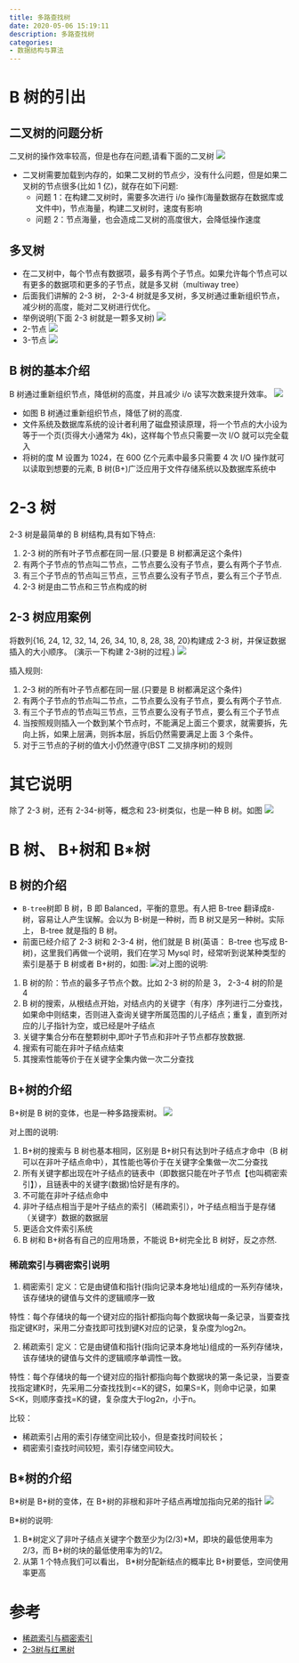 ```yaml
---
title: 多路查找树
date: 2020-05-06 15:19:11
description: 多路查找树
categories:
- 数据结构与算法
---
```

#   B 树的引出
##  二叉树的问题分析
二叉树的操作效率较高，但是也存在问题,请看下面的二叉树
![](../images/2020/08/20200806152143.png)

+   二叉树需要加载到内存的，如果二叉树的节点少，没有什么问题，但是如果二叉树的节点很多(比如 1 亿)，就存在如下问题:
    *   问题 1：在构建二叉树时，需要多次进行 i/o 操作(海量数据存在数据库或文件中)，节点海量，构建二叉树时，速度有影响
    *   问题 2：节点海量，也会造成二叉树的高度很大，会降低操作速度

##  多叉树
+   在二叉树中，每个节点有数据项，最多有两个子节点。如果允许每个节点可以有更多的数据项和更多的子节点，就是多叉树（multiway tree）
+   后面我们讲解的 2-3 树， 2-3-4 树就是多叉树，多叉树通过重新组织节点，减少树的高度，能对二叉树进行优化。
+   举例说明(下面 2-3 树就是一颗多叉树)
![](../images/2020/08/20200806203405.png)
+   2-节点
![](../images/2020/08/20200806203517.png)
+   3-节点
![](../images/2020/08/20200806203530.png)

##  B 树的基本介绍
B 树通过重新组织节点，降低树的高度，并且减少 i/o 读写次数来提升效率。
![](../images/2020/08/20200806203609.png)
+   如图 B 树通过重新组织节点，降低了树的高度.
+   文件系统及数据库系统的设计者利用了磁盘预读原理，将一个节点的大小设为等于一个页(页得大小通常为 4k)，这样每个节点只需要一次 I/O 就可以完全载入
+   将树的度 M 设置为 1024，在 600 亿个元素中最多只需要 4 次 I/O 操作就可以读取到想要的元素, B 树(B+)广泛应用于文件存储系统以及数据库系统中

#   2-3 树
2-3 树是最简单的 B 树结构,具有如下特点:
1.  2-3 树的所有叶子节点都在同一层.(只要是 B 树都满足这个条件)
2.  有两个子节点的节点叫二节点，二节点要么没有子节点，要么有两个子节点.
3.  有三个子节点的节点叫三节点，三节点要么没有子节点，要么有三个子节点.
4.  2-3 树是由二节点和三节点构成的树

##  2-3 树应用案例
将数列{16, 24, 12, 32, 14, 26, 34, 10, 8, 28, 38, 20}构建成 2-3 树，并保证数据插入的大小顺序。 (演示一下构建 2-3树的过程.)
![](../images/2020/08/20200806204046.png)

插入规则:
1.  2-3 树的所有叶子节点都在同一层.(只要是 B 树都满足这个条件)
2.  有两个子节点的节点叫二节点，二节点要么没有子节点，要么有两个子节点.
3.  有三个子节点的节点叫三节点，三节点要么没有子节点，要么有三个子节点
4.  当按照规则插入一个数到某个节点时，不能满足上面三个要求，就需要拆，先向上拆，如果上层满，则拆本层，拆后仍然需要满足上面 3 个条件。
5.  对于三节点的子树的值大小仍然遵守(BST 二叉排序树)的规则

#   其它说明
除了 2-3 树，还有 2-34-树等，概念和 23-树类似，也是一种 B 树。如图
![](../images/2020/08/20200806204217.png)

#   B 树、 B+树和 B*树
##  B 树的介绍
+   `B-tree`树即 B 树，B 即 Balanced，平衡的意思。有人把 B-tree 翻译成`B-`树，容易让人产生误解。会以为 B-树是一种树，而 B 树又是另一种树。实际上， B-tree 就是指的 B 树。
+   前面已经介绍了 2-3 树和 2-3-4 树，他们就是 B 树(英语： B-tree 也写成 B-树)，这里我们再做一个说明，我们在学习 Mysql 时，经常听到说某种类型的索引是基于 B 树或者 B+树的，如图:
![](../images/2020/08/20200806204452.png)对上图的说明:
1.   B 树的阶：节点的最多子节点个数。比如 2-3 树的阶是 3， 2-3-4 树的阶是 4
2.   B 树的搜索，从根结点开始，对结点内的关键字（有序）序列进行二分查找，如果命中则结束，否则进入查询关键字所属范围的儿子结点；重复，直到所对应的儿子指针为空，或已经是叶子结点
3.  关键字集合分布在整颗树中,即叶子节点和非叶子节点都存放数据.
4.  搜索有可能在非叶子结点结束
5.  其搜索性能等价于在关键字全集内做一次二分查找

##  B+树的介绍
B+树是 B 树的变体，也是一种多路搜索树。
![](../images/2020/08/20200806205312.png)

对上图的说明:

1.  B+树的搜索与 B 树也基本相同，区别是 B+树只有达到叶子结点才命中（B 树可以在非叶子结点命中），其性能也等价于在关键字全集做一次二分查找
2.  所有关键字都出现在叶子结点的链表中（即数据只能在叶子节点【也叫稠密索引】），且链表中的关键字(数据)恰好是有序的。
3.  不可能在非叶子结点命中
4.  非叶子结点相当于是叶子结点的索引（稀疏索引），叶子结点相当于是存储（关键字）数据的数据层
5.  更适合文件索引系统
6.  B 树和 B+树各有自己的应用场景，不能说 B+树完全比 B 树好，反之亦然.

###     稀疏索引与稠密索引说明
1.  稠密索引
定义：它是由键值和指针(指向记录本身地址)组成的一系列存储块，该存储块的键值与文件的逻辑顺序一致

特性：每个存储块的每一个键对应的指针都指向每个数据块每一条记录，当要查找指定键K时，采用二分查找即可找到键K对应的记录，复杂度为log2n。

2.  稀疏索引
定义：它是由键值和指针(指向记录本身地址)组成的一系列存储块，该存储块的键值与文件的逻辑顺序单调性一致。

特性：每个存储块的每一个键对应的指针都指向每个数据块的第一条记录，当要查找指定建K时，先采用二分查找找到<=K的键S，如果S=K，则命中记录，如果S<K，则顺序查找=K的键，复杂度大于log2n，小于n。

比较：
+   稀疏索引占用的索引存储空间比较小，但是查找时间较长；
+   稠密索引查找时间较短，索引存储空间较大。

##  B*树的介绍
B*树是 B+树的变体，在 B+树的非根和非叶子结点再增加指向兄弟的指针
![](../images/2020/08/20200806205452.png)

B*树的说明:

1.  B*树定义了非叶子结点关键字个数至少为(2/3)*M，即块的最低使用率为 2/3，而 B+树的块的最低使用率为的1/2。
2.  从第 1 个特点我们可以看出， B*树分配新结点的概率比 B+树要低，空间使用率更高



#   参考
+   [稀疏索引与稠密索引](https://www.cnblogs.com/lihao7/p/9259740.html)
+   [2-3树与红黑树](https://riteme.site/blog/2016-3-12/2-3-tree-and-red-black-tree.html)
